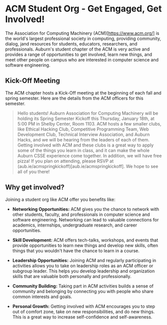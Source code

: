 # ACM Student Org - Get Engaged, Get Involved!

The Association for Computing Machinery (ACM)[https://www.acm.org/] is the
world's largest professional society in computing, providing community, dialog,
jand resources for students, educators, researchers, and professionals. Auburn's
student chapter of the ACM is very active and provides a range of opportunities
to get involved, learn new things, and meet other people on campus who are
interested in computer science and software engineering. 

## Kick-Off Meeting

The ACM chapter hosts a Kick-Off meeting at the beginning of each fall and spring semester. Here are the details from the ACM officers for this semester.

> Hello students! Auburn Association for Computing Machinery will be holding its Spring Semester Kickoff this Thursday, January 18th, at 5:00 PM in Shelby Center, Room 1103. ACM hosts a few smaller clubs, like Ethical Hacking Club, Competitive Programming Team, Web Development Club, Technical Interview Association, and Auburn Hacks, and we will be hearing from the leaders of each of them. Getting involved with ACM and these clubs is a great way to apply some of the things you learn in class, and it can make the whole Auburn CSSE experience come together. In addition, we will have free pizza! If you plan on attending, please RSVP at (aub.ie/acmspringkickoff)[aub.ie/acmspringkickoff]. We hope to see all of you there!


## Why get involved?

Joining a student org like ACM offer you benefits like:

- **Networking Opportunities:** ACM gives you the chance to network with other
students, faculty, and professionals in computer science and software
engineering. Networking can lead to valuable connections for academics,
internships, undergraduate research, and career opportunities.

- **Skill Development:** ACM offers tech-talks, workshops, and events that
provide opportunities to learn new things and develop new skills, often things
that you wouldn't have the chance to learn in a course.

- **Leadership Opportunities:** Joining ACM and regularly participating in
activities allows you to take on leadership roles as an ACM officer or subgroup
leader. This helps you develop leadership and organization skills that are
valuable both personally and professionally.

- **Community Building:** Taking part in ACM activities builds a sense of
community and belonging by connecting you with people who share common
interests and goals.

- **Personal Growth:** Getting involved with ACM encourages you to step out of
comfort zone, take on new responsibilities, and do new things. This is a great
way to increase self-confidence and self-awareness.

